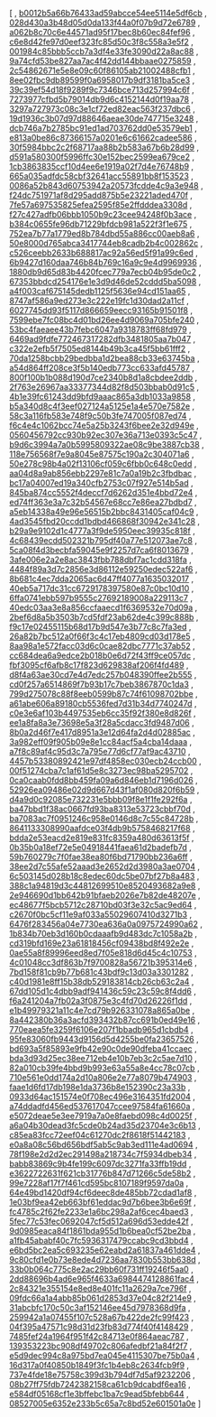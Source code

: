 [
, [b0012b5a66b76433ad59abcce54ee5114e5df6cb](https://github.com/facebook/facebook-android-sdk/commit/b0012b5a66b76433ad59abcce54ee5114e5df6cb)
, [028d430a3b48d05d0da133f44a0f07b9d72e6789](https://github.com/facebook/facebook-android-sdk/commit/028d430a3b48d05d0da133f44a0f07b9d72e6789)
, [a062b8c70c6e44571ad95f17bec8b60ec84fef96](https://github.com/facebook/facebook-android-sdk/commit/a062b8c70c6e44571ad95f17bec8b60ec84fef96)
, [c6e8d42fe97d0eef323fc85d50c3f8c558a3e5f2](https://github.com/facebook/facebook-android-sdk/commit/c6e8d42fe97d0eef323fc85d50c3f8c558a3e5f2)
, [001984c85bbb5ccb7a3df4e33fe3090d22a8ac88](https://github.com/facebook/facebook-android-sdk/commit/001984c85bbb5ccb7a3df4e33fe3090d22a8ac88)
, [9a74cfd53be827aa7ac4f42dd144bbaae0275859](https://github.com/facebook/facebook-android-sdk/commit/9a74cfd53be827aa7ac4f42dd144bbaae0275859)
, [2c54862671e5e8e09c60f86105ab21002488cfb1](https://github.com/facebook/facebook-android-sdk/commit/2c54862671e5e8e09c60f86105ab21002488cfb1)
, [8ee02fbc9db89599f0a6958017b9df3181ba5ce3](https://github.com/facebook/facebook-android-sdk/commit/8ee02fbc9db89599f0a6958017b9df3181ba5ce3)
, [39c39ef54d18f9289f9c7346bce713d257994c6f](https://github.com/facebook/facebook-android-sdk/commit/39c39ef54d18f9289f9c7346bce713d257994c6f)
, [7273977cfbd5b79014db9d6c4152144d0f19aa78](https://github.com/facebook/facebook-android-sdk/commit/7273977cfbd5b79014db9d6c4152144d0f19aa78)
, [3297a727973c08c3e1cf72ed82eac563f237dbc6](https://github.com/facebook/facebook-android-sdk/commit/3297a727973c08c3e1cf72ed82eac563f237dbc6)
, [19d1936c3b07d97d88646aeae30de747715e3248](https://github.com/facebook/facebook-android-sdk/commit/19d1936c3b07d97d88646aeae30de747715e3248)
, [dcb746a7b2785bc91ed1ad703762dd0e53579eb1](https://github.com/facebook/facebook-android-sdk/commit/dcb746a7b2785bc91ed1ad703762dd0e53579eb1)
, [e813a0be86c87366157a0201e6c61662cadee586](https://github.com/facebook/facebook-android-sdk/commit/e813a0be86c87366157a0201e6c61662cadee586)
, [30f5984bbc2c2f68717aa88b2b583a67b6b28d99](https://github.com/facebook/facebook-android-sdk/commit/30f5984bbc2c2f68717aa88b2b583a67b6b28d99)
, [d591a580300f5996ffc30e152bec2599ea679ce2](https://github.com/facebook/facebook-android-sdk/commit/d591a580300f5996ffc30e152bec2599ea679ce2)
, [1cb3863835ccf10d4ee6e1919a02f7d4e76748b9](https://github.com/facebook/facebook-android-sdk/commit/1cb3863835ccf10d4ee6e1919a02f7d4e76748b9)
, [665a035adfdc58cbf32641acc55891bb8f153523](https://github.com/facebook/facebook-android-sdk/commit/665a035adfdc58cbf32641acc55891bb8f153523)
, [0086a52b843d60753942a20573fcdde4c9a3e948](https://github.com/facebook/facebook-android-sdk/commit/0086a52b843d60753942a20573fcdde4c9a3e948)
, [f24dc751971af8d295add875b5e23221aded470f](https://github.com/facebook/facebook-android-sdk/commit/f24dc751971af8d295add875b5e23221aded470f)
, [7fe57a697535825efea2595f85e2ffdddea3308d](https://github.com/facebook/facebook-android-sdk/commit/7fe57a697535825efea2595f85e2ffdddea3308d)
, [f27c427adfb06bbb1050b9c23cee94248f0b3ace](https://github.com/facebook/facebook-android-sdk/commit/f27c427adfb06bbb1050b9c23cee94248f0b3ace)
, [b384c0655fe96db71229bfdcb981a522f3f1e675](https://github.com/facebook/facebook-android-sdk/commit/b384c0655fe96db71229bfdcb981a522f3f1e675)
, [752ea7b77a1779ed8b784dbd55a886cc00aeb8a6](https://github.com/facebook/facebook-android-sdk/commit/752ea7b77a1779ed8b784dbd55a886cc00aeb8a6)
, [50e8000d765abca3417744eb8cadb2b4c002862c](https://github.com/facebook/facebook-android-sdk/commit/50e8000d765abca3417744eb8cadb2b4c002862c)
, [c526ceebb2633b688817ac92a56ed5f91a99c6ed](https://github.com/facebook/facebook-android-sdk/commit/c526ceebb2633b688817ac92a56ed5f91a99c6ed)
, [6b9427d160daa746b84b769c16a9c9e4d9969936](https://github.com/facebook/facebook-android-sdk/commit/6b9427d160daa746b84b769c16a9c9e4d9969936)
, [1880db9d65d83b4420fcec779a7ecb04b95de0c2](https://github.com/facebook/facebook-android-sdk/commit/1880db9d65d83b4420fcec779a7ecb04b95de0c2)
, [67353bbdcd254176e1e3d9d46de52cddd5ba5098](https://github.com/facebook/facebook-android-sdk/commit/67353bbdcd254176e1e3d9d46de52cddd5ba5098)
, [a4f003caf675145dedb1125f5636e94cd151aa65](https://github.com/facebook/facebook-android-sdk/commit/a4f003caf675145dedb1125f5636e94cd151aa65)
, [8747af586a9ed273e3c222e19fc1d30dad2a11cf](https://github.com/facebook/facebook-android-sdk/commit/8747af586a9ed273e3c222e19fc1d30dad2a11cf)
, [6027745dd93f5117d866659eecc93165b91501f8](https://github.com/facebook/facebook-android-sdk/commit/6027745dd93f5117d866659eecc93165b91501f8)
, [7599ebe7fc08bc4d01bd26ee4d9069a705bfe240](https://github.com/facebook/facebook-android-sdk/commit/7599ebe7fc08bc4d01bd26ee4d9069a705bfe240)
, [53bc4faeaee43b7febc6047a9318783ff68fd979](https://github.com/facebook/facebook-android-sdk/commit/53bc4faeaee43b7febc6047a9318783ff68fd979)
, [6469ad9fdfe772467317282dfb3481805aa7b047](https://github.com/facebook/facebook-android-sdk/commit/6469ad9fdfe772467317282dfb3481805aa7b047)
, [c322e2efb5f7505ed8144b49b3ca45f5bb61fff2](https://github.com/facebook/facebook-android-sdk/commit/c322e2efb5f7505ed8144b49b3ca45f5bb61fff2)
, [70da1258bcbb29bedbba1d2bea88cb33e63745ba](https://github.com/facebook/facebook-android-sdk/commit/70da1258bcbb29bedbba1d2bea88cb33e63745ba)
, [a54d864ff208ce3f5b140edb773cc633afd45787](https://github.com/facebook/facebook-android-sdk/commit/a54d864ff208ce3f5b140edb773cc633afd45787)
, [800f100b1b088d190d7ce2340b8d1a8cbdee2ddb](https://github.com/facebook/facebook-android-sdk/commit/800f100b1b088d190d7ce2340b8d1a8cbdee2ddb)
, [2f763e26967aa33377344d82f8d503bbab0d91c5](https://github.com/facebook/facebook-android-sdk/commit/2f763e26967aa33377344d82f8d503bbab0d91c5)
, [4b1e39fc61243dd9bfd9aaac865a3db1033a9858](https://github.com/facebook/facebook-android-sdk/commit/4b1e39fc61243dd9bfd9aaac865a3db1033a9858)
, [b5a340d8c4f3eef027124a5125e1a4e570e7582e](https://github.com/facebook/facebook-android-sdk/commit/b5a340d8c4f3eef027124a5125e1a4e570e7582e)
, [58c3a116fb583e748f9c50b3fe747005f087ed74](https://github.com/facebook/facebook-android-sdk/commit/58c3a116fb583e748f9c50b3fe747005f087ed74)
, [f6c4e4c1062bcc74e5a25b3243f6bee2e32d949e](https://github.com/facebook/facebook-android-sdk/commit/f6c4e4c1062bcc74e5a25b3243f6bee2e32d949e)
, [0560456792cc930b92ec307e36a713e0393c5c47](https://github.com/facebook/facebook-android-sdk/commit/0560456792cc930b92ec307e36a713e0393c5c47)
, [b9d6c3994a7a0b5995809322ae08c9be3887cb38](https://github.com/facebook/facebook-android-sdk/commit/b9d6c3994a7a0b5995809322ae08c9be3887cb38)
, [118e756568f7e9a8045e87575c190a2c304071a6](https://github.com/facebook/facebook-android-sdk/commit/118e756568f7e9a8045e87575c190a2c304071a6)
, [50e278c98b4a02f13106cf059c6fbb0c648c0edd](https://github.com/facebook/facebook-android-sdk/commit/50e278c98b4a02f13106cf059c6fbb0c648c0edd)
, [aa04d8a9ab856ebb2297e81c7a0a19b2c3fbdbac](https://github.com/facebook/facebook-android-sdk/commit/aa04d8a9ab856ebb2297e81c7a0a19b2c3fbdbac)
, [bc17a04007ed19a340cfb2753c07f927e514b5ad](https://github.com/facebook/facebook-android-sdk/commit/bc17a04007ed19a340cfb2753c07f927e514b5ad)
, [845ba874cc5552f4deccf7d6262d351e4bbd72e4](https://github.com/facebook/facebook-android-sdk/commit/845ba874cc5552f4deccf7d6262d351e4bbd72e4)
, [ed74ff363e3a7c32b54567e68cc7e86ea27bdbd7](https://github.com/facebook/facebook-android-sdk/commit/ed74ff363e3a7c32b54567e68cc7e86ea27bdbd7)
, [a5eb14338a49e96e56515b2bbc8431405caf04c9](https://github.com/facebook/facebook-android-sdk/commit/a5eb14338a49e96e56515b2bbc8431405caf04c9)
, [4ad3545fbd20ccdd1bdbd466868f30942e341c28](https://github.com/facebook/facebook-android-sdk/commit/4ad3545fbd20ccdd1bdbd466868f30942e341c28)
, [b29a9e9102d1c4777a3f9de5950eec39935c818f](https://github.com/facebook/facebook-android-sdk/commit/b29a9e9102d1c4777a3f9de5950eec39935c818f)
, [4c68439ecdd502321b795df40a77e512073ae7c8](https://github.com/facebook/facebook-android-sdk/commit/4c68439ecdd502321b795df40a77e512073ae7c8)
, [5ca08f4d3becbfa59045e9f2257d7ca6f8013679](https://github.com/facebook/facebook-android-sdk/commit/5ca08f4d3becbfa59045e9f2257d7ca6f8013679)
, [3afe006e2a2e8ac3843fbb788dbf7ac1cdd318fa](https://github.com/facebook/facebook-android-sdk/commit/3afe006e2a2e8ac3843fbb788dbf7ac1cdd318fa)
, [4484f89a3d7c2856e3d86112e59250edec522af6](https://github.com/facebook/facebook-android-sdk/commit/4484f89a3d7c2856e3d86112e59250edec522af6)
, [8b681c4ec7dda2065ac6d47ff4077a1635032017](https://github.com/facebook/facebook-android-sdk/commit/8b681c4ec7dda2065ac6d47ff4077a1635032017)
, [40eb5a717dc31cc6729178397580e87c0bc10d10](https://github.com/facebook/facebook-android-sdk/commit/40eb5a717dc31cc6729178397580e87c0bc10d10)
, [6ffa0741ebb597b9555c27692189008a229113c7](https://github.com/facebook/facebook-android-sdk/commit/6ffa0741ebb597b9555c27692189008a229113c7)
, [40edc03aa3e8a856ccfaaecd1f6369532e70d09a](https://github.com/facebook/facebook-android-sdk/commit/40edc03aa3e8a856ccfaaecd1f6369532e70d09a)
, [2bef6d8a5b3503b7cd5fdf23ab62de4c399c888b](https://github.com/facebook/facebook-android-sdk/commit/2bef6d8a5b3503b7cd5fdf23ab62de4c399c888b)
, [f9c17e02455115b68d17b9d547e3b77c8c7fa3ed](https://github.com/facebook/facebook-android-sdk/commit/f9c17e02455115b68d17b9d547e3b77c8c7fa3ed)
, [26a82b7bc512a0f66f3c4c17eb4809cd03d178e5](https://github.com/facebook/facebook-android-sdk/commit/26a82b7bc512a0f66f3c4c17eb4809cd03d178e5)
, [8aa98a1e572facc03d6c0cae82dbc7771c37ab52](https://github.com/facebook/facebook-android-sdk/commit/8aa98a1e572facc03d6c0cae82dbc7771c37ab52)
, [cc684dea6a9edce2b018b0e6d72f43ff9ce057dc](https://github.com/facebook/facebook-android-sdk/commit/cc684dea6a9edce2b018b0e6d72f43ff9ce057dc)
, [fbf3095cf6afb8c17f823d629838af206f4fd489](https://github.com/facebook/facebook-android-sdk/commit/fbf3095cf6afb8c17f823d629838af206f4fd489)
, [d8f4a63ae30cd7e4d7edc257b048390ffee2b555](https://github.com/facebook/facebook-android-sdk/commit/d8f4a63ae30cd7e4d7edc257b048390ffee2b555)
, [cd0f257a6514869f7b93b17c7beb3867870c1da3](https://github.com/facebook/facebook-android-sdk/commit/cd0f257a6514869f7b93b17c7beb3867870c1da3)
, [799d275078c88f8eeb0599b87c74f61098702bbe](https://github.com/facebook/facebook-android-sdk/commit/799d275078c88f8eeb0599b87c74f61098702bbe)
, [a61abe606a89180cb5536fed7d31b34d7740247d](https://github.com/facebook/facebook-android-sdk/commit/a61abe606a89180cb5536fed7d31b34d7740247d)
, [c0e3e6af103b4497535eb6cc35f92f380e8d826f](https://github.com/facebook/facebook-android-sdk/commit/c0e3e6af103b4497535eb6cc35f92f380e8d826f)
, [ee1a8fa8a3e73698e5a3f28a5cdacc3fd9487d06](https://github.com/facebook/facebook-android-sdk/commit/ee1a8fa8a3e73698e5a3f28a5cdacc3fd9487d06)
, [8b0a2d46f7e417d8951a3e12d64fa2d4d02885ac](https://github.com/facebook/facebook-android-sdk/commit/8b0a2d46f7e417d8951a3e12d64fa2d4d02885ac)
, [3a982eff09f905b09e8e1cc84acf5a4cba14daaa](https://github.com/facebook/facebook-android-sdk/commit/3a982eff09f905b09e8e1cc84acf5a4cba14daaa)
, [a7f8c89af4c95d3c7a795e77d6cf77af9ac43710](https://github.com/facebook/facebook-android-sdk/commit/a7f8c89af4c95d3c7a795e77d6cf77af9ac43710)
, [4457b53380892421e97df4858ec030ecb24ccb00](https://github.com/facebook/facebook-android-sdk/commit/4457b53380892421e97df4858ec030ecb24ccb00)
, [00f51274cba7c1af61d5e8c3273ec98ba5295702](https://github.com/facebook/facebook-android-sdk/commit/00f51274cba7c1af61d5e8c3273ec98ba5295702)
, [0ca0caab0fdd8bb459fa09a6d846eb1d7196d026](https://github.com/facebook/facebook-android-sdk/commit/0ca0caab0fdd8bb459fa09a6d846eb1d7196d026)
, [52926ea09486e02d9d667d43f1af080d820f6b59](https://github.com/facebook/facebook-android-sdk/commit/52926ea09486e02d9d667d43f1af080d820f6b59)
, [d4a9d0c92085e732231e5bbb09f8e1f1fe292f6a](https://github.com/facebook/facebook-android-sdk/commit/d4a9d0c92085e732231e5bbb09f8e1f1fe292f6a)
, [ba47bbd1f38ac0667fd93ba8313e53723cbbf70d](https://github.com/facebook/facebook-android-sdk/commit/ba47bbd1f38ac0667fd93ba8313e53723cbbf70d)
, [ba7083ac7f0951246c958e0146d8c7c55c84728b](https://github.com/facebook/facebook-android-sdk/commit/ba7083ac7f0951246c958e0146d8c7c55c84728b)
, [8641133308990aafdce03f4db9b5758468217f68](https://github.com/facebook/facebook-android-sdk/commit/8641133308990aafdce03f4db9b5758468217f68)
, [bdda2e53eacd2e819e831fc8359a480d63613f5f](https://github.com/facebook/facebook-android-sdk/commit/bdda2e53eacd2e819e831fc8359a480d63613f5f)
, [0b35b0a18ef72e5e04918441faea61d2badefb7d](https://github.com/facebook/facebook-android-sdk/commit/0b35b0a18ef72e5e04918441faea61d2badefb7d)
, [59b760279c7f0fae38ea80f6bd71790bb236a6ff](https://github.com/facebook/facebook-android-sdk/commit/59b760279c7f0fae38ea80f6bd71790bb236a6ff)
, [38ee2d7c55afe52aaad3e2652d2d3980a3ae0704](https://github.com/facebook/facebook-android-sdk/commit/38ee2d7c55afe52aaad3e2652d2d3980a3ae0704)
, [6c503145d028b18c8edec60dc5be07bf27b8a483](https://github.com/facebook/facebook-android-sdk/commit/6c503145d028b18c8edec60dc5be07bf27b8a483)
, [388c1a94819d3c44812699510e8520493682a9e8](https://github.com/facebook/facebook-android-sdk/commit/388c1a94819d3c44812699510e8520493682a9e8)
, [2e946690d1bb642b91bfaeb2026e7b82de48207e](https://github.com/facebook/facebook-android-sdk/commit/2e946690d1bb642b91bfaeb2026e7b82de48207e)
, [ec48677f5bcb5712c28710bd03f3e32c5ac9ed64](https://github.com/facebook/facebook-android-sdk/commit/ec48677f5bcb5712c28710bd03f3e32c5ac9ed64)
, [c2670f0bc5cf11e9af033a55029607410d3271b3](https://github.com/facebook/facebook-android-sdk/commit/c2670f0bc5cf11e9af033a55029607410d3271b3)
, [6476f283456a04e7730ea636a0a0975724990a62](https://github.com/facebook/facebook-android-sdk/commit/6476f283456a04e7730ea636a0a0975724990a62)
, [1b834b70eb3d160b0cdaaafb9d483dc7c1058a2b](https://github.com/facebook/facebook-android-sdk/commit/1b834b70eb3d160b0cdaaafb9d483dc7c1058a2b)
, [cd319bfd169e23a61818456cf09438bd8f492e2e](https://github.com/facebook/facebook-android-sdk/commit/cd319bfd169e23a61818456cf09438bd8f492e2e)
, [0ae55a8f89996eed8ed7f05e818d6d45c4c10753](https://github.com/facebook/facebook-android-sdk/commit/0ae55a8f89996eed8ed7f05e818d6d45c4c10753)
, [4c01048cc3df863b7f9700828a56721b395314e6](https://github.com/facebook/facebook-android-sdk/commit/4c01048cc3df863b7f9700828a56721b395314e6)
, [7bd158f81cb9b77b681c43bdf9c13d03a3301282](https://github.com/facebook/facebook-android-sdk/commit/7bd158f81cb9b77b681c43bdf9c13d03a3301282)
, [c40d1981e8ff15b38db529183814cb26cb63c2a4](https://github.com/facebook/facebook-android-sdk/commit/c40d1981e8ff15b38db529183814cb26cb63c2a4)
, [67dd105d1c4dbb9adf941436c59c23c59c8f4dd6](https://github.com/facebook/facebook-android-sdk/commit/67dd105d1c4dbb9adf941436c59c23c59c8f4dd6)
, [f6a241204a7fb02a3f0875e3c4fd70d26226f1dd](https://github.com/facebook/facebook-android-sdk/commit/f6a241204a7fb02a3f0875e3c4fd70d26226f1dd)
, [e1b49979321a11c4e7cd79b926331078a865a0be](https://github.com/facebook/facebook-android-sdk/commit/e1b49979321a11c4e7cd79b926331078a865a0be)
, [8a442380b36a3acfd393432b87cc691b0ed49e16](https://github.com/facebook/facebook-android-sdk/commit/8a442380b36a3acfd393432b87cc691b0ed49e16)
, [770eaea5fe3259f6106e207f1bbadb965d1cbdb4](https://github.com/facebook/facebook-android-sdk/commit/770eaea5fe3259f6106e207f1bbadb965d1cbdb4)
, [95fe83060fb9443d9156d5d4255be0fa23657526](https://github.com/facebook/facebook-android-sdk/commit/95fe83060fb9443d9156d5d4255be0fa23657526)
, [bd693a5f85893e9fb42e90c0de90dfeba41ccaec](https://github.com/facebook/facebook-android-sdk/commit/bd693a5f85893e9fb42e90c0de90dfeba41ccaec)
, [bda3d93d25ec38ee712eb4e10b7eb3c2c5ae7d10](https://github.com/facebook/facebook-android-sdk/commit/bda3d93d25ec38ee712eb4e10b7eb3c2c5ae7d10)
, [82a010cb39fe4bbd9b993e63a55a8e4cc78c07cb](https://github.com/facebook/facebook-android-sdk/commit/82a010cb39fe4bbd9b993e63a55a8e4cc78c07cb)
, [710e561e0dd174a2d10a806e2e77a8079b474903](https://github.com/facebook/facebook-android-sdk/commit/710e561e0dd174a2d10a806e2e77a8079b474903)
, [faae1d6fd17db198e1da3736b8e152390c23a33b](https://github.com/facebook/facebook-android-sdk/commit/faae1d6fd17db198e1da3736b8e152390c23a33b)
, [0933d64ac151574e0f708ec496e3164351fd2004](https://github.com/facebook/facebook-android-sdk/commit/0933d64ac151574e0f708ec496e3164351fd2004)
, [a74ddadfd456ed537617047ccee97584fa61660a](https://github.com/facebook/facebook-android-sdk/commit/a74ddadfd456ed537617047ccee97584fa61660a)
, [e5072deae5e3ee7919a7a0e8faebd098c4d0025f](https://github.com/facebook/facebook-android-sdk/commit/e5072deae5e3ee7919a7a0e8faebd098c4d0025f)
, [a6a04b30dead3fc5cde0b24ad35d23704e3c6b13](https://github.com/facebook/facebook-android-sdk/commit/a6a04b30dead3fc5cde0b24ad35d23704e3c6b13)
, [c85ea83fcc72eef04c61270dc2f8618f51442183](https://github.com/facebook/facebook-android-sdk/commit/c85ea83fcc72eef04c61270dc2f8618f51442183)
, [e0a8a08c56bd656bdf5ab5c9ab3ed111e4ad0694](https://github.com/facebook/facebook-android-sdk/commit/e0a8a08c56bd656bdf5ab5c9ab3ed111e4ad0694)
, [78f198e2d2d2ec291498a218734c7f5934dbeb34](https://github.com/facebook/facebook-android-sdk/commit/78f198e2d2d2ec291498a218734c7f5934dbeb34)
, [babb83869c9b4fe199c6097dc3271fa33ffb19dd](https://github.com/facebook/facebook-android-sdk/commit/babb83869c9b4fe199c6097dc3271fa33ffb19dd)
, [e3622722631f621cb31776b847d71266c5de58b2](https://github.com/facebook/facebook-android-sdk/commit/e3622722631f621cb31776b847d71266c5de58b2)
, [99e7228af17f7f461cd595bc8107189f9597da0a](https://github.com/facebook/facebook-android-sdk/commit/99e7228af17f7f461cd595bc8107189f9597da0a)
, [64e49bd1420df94cf6deec8de485bb72cdad1af8](https://github.com/facebook/facebook-android-sdk/commit/64e49bd1420df94cf6deec8de485bb72cdad1af8)
, [1e03bf9ea42eb663bf61eddac9d7b6bee3b6e69f](https://github.com/facebook/facebook-android-sdk/commit/1e03bf9ea42eb663bf61eddac9d7b6bee3b6e69f)
, [fc4785c2f62fe2233e1a6bc298a2af6cec4baed3](https://github.com/facebook/facebook-android-sdk/commit/fc4785c2f62fe2233e1a6bc298a2af6cec4baed3)
, [5fec77c53fec0692047cf5d512a696d53edde42f](https://github.com/facebook/facebook-android-sdk/commit/5fec77c53fec0692047cf5d512a696d53edde42f)
, [9d0985eaca84f1861bda955d1b6bea0cf52be2ba](https://github.com/facebook/facebook-android-sdk/commit/9d0985eaca84f1861bda955d1b6bea0cf52be2ba)
, [a1fb45ababf40c7fc5936317479ccabc9cd3bbd4](https://github.com/facebook/facebook-android-sdk/commit/a1fb45ababf40c7fc5936317479ccabc9cd3bbd4)
, [e6bd5bc2ea5c693235e62eabd2a61837a461dde4](https://github.com/facebook/facebook-android-sdk/commit/e6bd5bc2ea5c693235e62eabd2a61837a461dde4)
, [9c80cfd1e0b73e8ede4d7236aa7830b553bb638d](https://github.com/facebook/facebook-android-sdk/commit/9c80cfd1e0b73e8ede4d7236aa7830b553bb638d)
, [33b0b064c775c8e2ac29bb60f731ff19246f5aa0](https://github.com/facebook/facebook-android-sdk/commit/33b0b064c775c8e2ac29bb60f731ff19246f5aa0)
, [2dd88696b4ad6e965f4633a6984474128861fac4](https://github.com/facebook/facebook-android-sdk/commit/2dd88696b4ad6e965f4633a6984474128861fac4)
, [2c84321e355154e8ed8e401fc11a2629a7ce796f](https://github.com/facebook/facebook-android-sdk/commit/2c84321e355154e8ed8e401fc11a2629a7ce796f)
, [09fdc66a1a4abb85b061d2853d37e04c82f214e9](https://github.com/facebook/facebook-android-sdk/commit/09fdc66a1a4abb85b061d2853d37e04c82f214e9)
, [31abcbfc170c50c3af152146ee45d7978368d9fa](https://github.com/facebook/facebook-android-sdk/commit/31abcbfc170c50c3af152146ee45d7978368d9fa)
, [259942a1a07455f107c528a67b422de2fc99f423](https://github.com/facebook/facebook-android-sdk/commit/259942a1a07455f107c528a67b422de2fc99f423)
, [04f395a47571c98d31d23fb83d774f40f4148429](https://github.com/facebook/facebook-android-sdk/commit/04f395a47571c98d31d23fb83d774f40f4148429)
, [7485fef24a1964f951f42c84713e0f864aeac787](https://github.com/facebook/facebook-android-sdk/commit/7485fef24a1964f951f42c84713e0f864aeac787)
, [139353223bc908df49702c806afedbf21a84f2f7](https://github.com/facebook/facebook-android-sdk/commit/139353223bc908df49702c806afedbf21a84f2f7)
, [e5d9dec994c8a975bd7ea045e4115307be75b0a4](https://github.com/facebook/facebook-android-sdk/commit/e5d9dec994c8a975bd7ea045e4115307be75b0a4)
, [16d317a0f40850b1849f3fc1b4eb8c2634fcb9f9](https://github.com/facebook/facebook-android-sdk/commit/16d317a0f40850b1849f3fc1b4eb8c2634fcb9f9)
, [737e4fde18e75758c399d3b794df7d5af9232206](https://github.com/facebook/facebook-android-sdk/commit/737e4fde18e75758c399d3b794df7d5af9232206)
, [08b27ff75fdb7242382158ca61cb9dcabdf6ea16](https://github.com/facebook/facebook-android-sdk/commit/08b27ff75fdb7242382158ca61cb9dcabdf6ea16)
, [e584df05168cf1e3bffebc1ba7c9ead5bfebb644](https://github.com/facebook/facebook-android-sdk/commit/e584df05168cf1e3bffebc1ba7c9ead5bfebb644)
, [08527005e6352e233b5c65a7c8bd52e601501a0e](https://github.com/facebook/facebook-android-sdk/commit/08527005e6352e233b5c65a7c8bd52e601501a0e)
]
